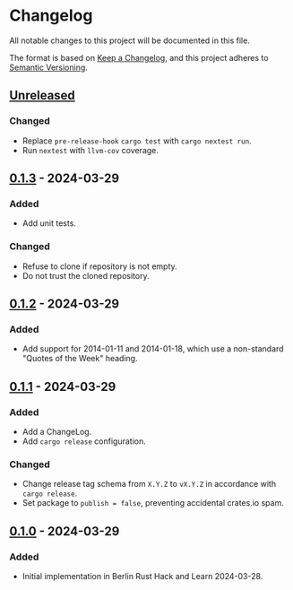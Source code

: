 # Changelog

All notable changes to this project will be documented in this file.

The format is based on [Keep a Changelog](https://keepachangelog.com/en/1.0.0/),
and this project adheres to [Semantic Versioning](https://semver.org/spec/v2.0.0.html).

<!-- next-header -->

## [Unreleased] <!-- release-date -->

### Changed

- Replace `pre-release-hook` `cargo test` with `cargo nextest run`.
- Run `nextest` with `llvm-cov` coverage.

## [0.1.3] - 2024-03-29

### Added

- Add unit tests.

### Changed

- Refuse to clone if repository is not empty.
- Do not trust the cloned repository.

## [0.1.2] - 2024-03-29

### Added

- Add support for 2014-01-11 and 2014-01-18, which use a non-standard "Quotes of the Week" heading.

## [0.1.1] - 2024-03-29

### Added

- Add a ChangeLog.
- Add `cargo release` configuration.

### Changed

- Change release tag schema from `X.Y.Z` to `vX.Y.Z` in accordance with `cargo release`.
- Set package to `publish = false`, preventing accidental crates.io spam.

## [0.1.0] - 2024-03-29

### Added

- Initial implementation in Berlin Rust Hack and Learn 2024-03-28.

<!-- next-url -->

[Unreleased]: https://github.com/LeoniePhiline/quote-of-the-week/compare/v0.1.3...HEAD
[0.1.3]: https://github.com/LeoniePhiline/quote-of-the-week/compare/v0.1.2...v0.1.3
[0.1.2]: https://github.com/LeoniePhiline/quote-of-the-week/compare/v0.1.1...v0.1.2
[0.1.1]: https://github.com/LeoniePhiline/quote-of-the-week/compare/v0.1.0...v0.1.1
[0.1.0]: https://github.com/LeoniePhiline/quote-of-the-week/releases/tag/v0.1.0
